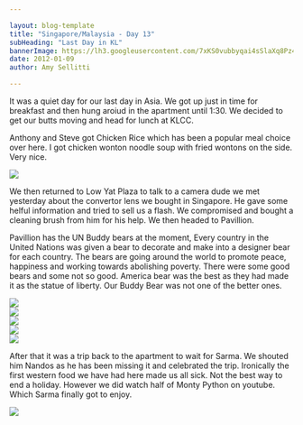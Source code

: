 ```yaml
---

layout: blog-template
title: "Singapore/Malaysia - Day 13"
subHeading: "Last Day in KL"
bannerImage: https://lh3.googleusercontent.com/7xKS0vubbyqai4sSlaXq8Pz4j1MS68ISDAxyk2-SHc8Ng6gACGMBUDdastHfHCOxNS-VdJWQjj5yLrxa5Zk4xbS7Ri8_RCeLGyKRNJZCUyX1Cpv2Ou93sg0-z1EX82httuGbdvSGtQ
date: 2012-01-09
author: Amy Sellitti

---
```


It was a quiet day for our last day in Asia. We got up just in time for breakfast and then hung aroiud in the apartment until 1:30. We decided to get our butts moving and head for lunch at KLCC.

Anthony and Steve got Chicken Rice which has been a popular meal choice over here. I got chicken wonton noodle soup with fried wontons on the side. Very nice. 

<div class="center-image"><img src="https://lh3.googleusercontent.com/awLYguFRPYUytEW2lljzwkp7VaG3M77KfJnXDuXcScQh1o9U1wSnqx6N-J_5-VVqLqD9TRA90zQ5HvOq8OOY80PXcnO6SzEeF8P_kEse-Cx3iSWe1gq6vEDkVs2zomXKZ04ANrZ27A" /></div>

We then returned to Low Yat Plaza to talk to a camera dude we met yesterday about the convertor lens we bought in Singapore. He gave some helful information and tried to sell us a flash. We compromised and bought a cleaning brush from him for his help. We then headed to Pavillion.

Pavillion has the UN Buddy bears at the moment, Every country in the United Nations was given a bear to decorate and make into a designer bear for each country. The bears are going around the world to promote peace, happiness and working towards abolishing poverty. There were some good bears and some not so good. America bear was the best as they had made it as the statue of liberty. Our Buddy Bear was not one of the better ones.

<div class="center-image"><img src="https://lh3.googleusercontent.com/nSJr--51e5I6xJgqJnaPAW_rsosnJX0rnuHb7gtuWGYlEffgeJ8Y_aQ4F47aM9TkK4xLff5id1sl_Fp1yXnZ6Tg8yLecT8gxPt3atFrZJuHQFkLtX4MRQNsBVWOkl99W2nmRGb9kiA" /></div>
<div class="center-image"><img src="https://lh3.googleusercontent.com/Pmyg15jhlOhrRWoVB43shWFkg1Vmdg7j3Chsq-TbHlLIFEDSoy8yMdb5d1XtecVOJGFRtf6U79GoD2mOz1ocxMLdmjjOfyfQzFCWtK1knnxk6nIXnGcRkhzEYkUpyB09zVucAGl5BQ" /></div>
<div class="center-image"><img src="https://lh3.googleusercontent.com/dRKbpVpV-tgdZqZq6SsGXeQkJ7MTmCKLwOdtzO9q2nZevO8b8kZrnqLoqB65AaJwqKI7ttDcVlfCt02lBKzNcby7EMiTt-1lcRg2DqJKoSRuD2trdspc3oASSUlDRd6hCMkEZ3Hh7w" /></div>
<div class="center-image"><img src="https://lh3.googleusercontent.com/7tz11_cgnxKDq6u4yGSsTrvIomyYjjgO6ILszp5MHmqBkVRW2GVpX5ilH61DFoc-t_vNyrTgcEbQe1kwRuL-Sn6IJ46loBwQFizhVn6qmQejB_zSIgbgOUj2vxrnTZnauQj4GJJhEw" /></div>
<div class="center-image"><img src="https://lh3.googleusercontent.com/KhtU3KHSohUtS2F2Qyci0ke6oWXMLPg3qZ2u_U7f9i32qLKysSFxZr9WvD5b7qumuaGeBM3AvHeaGkbXBVoONgctD7kSlC5iiP9pX0QUSLarShlIUm6PKEqwr4D7IqSkSx3nxE0NtA" /></div>


After that it was a trip back to the apartment to wait for Sarma. We shouted him Nandos as he has been missing it and celebrated the trip. Ironically the first western food we have had here made us all sick. Not the best way to end a holiday. However we did watch half of Monty Python on youtube. Which Sarma finally got to enjoy.

<div class="center-image"><img src="https://lh3.googleusercontent.com/ZFskNZdqIQoym1FLjRAqtne4dDl5I08SQDwLpjvbGdJPeq35PG1hqPxZJgXtMgxOzere77-N7JUTgcgGgzqyzzAyuISRo1XYmZ67i0GVzdXuo_qxXisXXl8KyiahGxUMaR7vvYV-vA" /></div>
